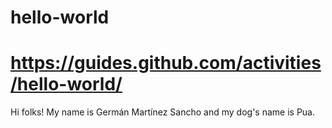 # hello-world
https://guides.github.com/activities/hello-world/
============================================================
Hi folks!
My name is Germán Martínez Sancho and my dog's name is Pua.
